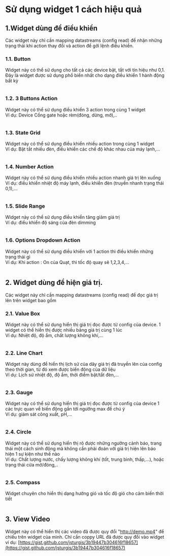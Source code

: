 # Sử dụng widget 1 cách hiệu quả

## 1.Widget dùng để điều khiển

Các widget này chỉ cần mapping datastreams (config read) để nhận những trạng thái khi action thay đổi và action để gởi lệnh điều khiển.&#x20;

### 1.1. Button

Widget này có thể sử dụng cho tất cả các device bật, tắt với tín hiệu như 0,1. Đây là widget được sử dụng phổ biến nhất cho dạng điều khiển 1 hành động bất kỳ

<figure><img src="../.gitbook/assets/image (2) (1).png" alt=""><figcaption></figcaption></figure>

### 1.2. 3 Buttons Action

Widget này có thể sử dụng điều khiển 3 action trong cùng 1 widget\
Ví dụ: Device Cổng gate hoặc rèm(đóng, dừng, mở),..&#x20;

<figure><img src="../.gitbook/assets/image (36).png" alt=""><figcaption></figcaption></figure>

### 1.3. State Grid

Widget này có thể sử dụng điều khiển nhiều action trong cùng 1 widget\
Ví dụ: Bật tắt nhiều đèn, điều khiển các chế độ khác nhau của máy lạnh,...

<figure><img src="../.gitbook/assets/image (15).png" alt=""><figcaption></figcaption></figure>

### 1.4. Number Action

Widget này có thể sử dụng điều khiển nhiều action  nhanh giá trị lên xuống\
Ví dụ: điều khiển nhiệt độ máy lạnh, điều khiển đèn (truyền nhanh trạng thái 0,1),...

<figure><img src="../.gitbook/assets/image (1) (3).png" alt=""><figcaption></figcaption></figure>

### 1.5. Slide Range

Widget này có thể sử dụng điều khiển tăng giảm giá trị \
Ví dụ: điều khiển độ sáng của đèn dimming

<figure><img src="../.gitbook/assets/image.png" alt=""><figcaption></figcaption></figure>

### 1.6. Options Dropdown Action

Widget này có thể sử dụng điều khiển với 1 action thì điều khiển những trạng thái gì\
Ví dụ: Khi action : On của Quạt, thì tốc độ quay sẽ 1,2,3,4,...

<figure><img src="../.gitbook/assets/image (1).png" alt=""><figcaption></figcaption></figure>

## 2. Widget dùng để hiện giá trị.&#x20;

Các widget này chỉ cần mapping datastreams (config read) để đọc giá trị lên trên widget bao gồm

### 2.1. Value Box

Widget này có thể sử dụng hiển thị giá trị đọc được từ config của device. 1 widget có thể hiển thị được nhiều bảng giá trị cùng 1 lúc\
Ví dụ: Nhiệt độ, độ ẩm, chất lượng không khí,...

<figure><img src="../.gitbook/assets/image (4).png" alt=""><figcaption></figcaption></figure>

### 2.2. Line Chart

Widget này dùng để hiển thị lịch sử của dãy giá trị đã truyền lên của config theo thời gian, từ đó xem được biến động của dữ liệu\
Ví dụ: Lịch sử nhiệt độ, độ ẩm, thời điểm bật/tắt đèn,...

<figure><img src="../.gitbook/assets/image (6).png" alt=""><figcaption></figcaption></figure>

### 2.3. Gauge

Widget này có thể sử dụng hiển thị giá trị đọc được từ config của device 1 các trực quan về biến động gần tới ngưỡng max để chú ý\
Ví dụ: giám sát công xuất, pH,...

<figure><img src="../.gitbook/assets/image (3).png" alt=""><figcaption></figcaption></figure>

### 2.4. Circle

Widget này có thể sử dụng hiển thị rõ được những ngưỡng cảnh báo, trang thái một cách sinh động  mà không cần phải đoán với giá trị hiện lên báo hiện 1 sự kiện như thế nào\
Ví dụ: Chất lượng nước, chấy lượng không khí (tốt, trung bình, thấp,...), hoặc trạng thái cửa mở/đóng,..&#x20;

<figure><img src="../.gitbook/assets/image (33).png" alt=""><figcaption></figcaption></figure>

### 2.5. Compass

Widget chuyên cho hiển thị dạng hướng gió và tốc độ gió cho cảm biến thời tiết

<figure><img src="../.gitbook/assets/image (16).png" alt=""><figcaption></figcaption></figure>

## 3. View Video

Widget này có thể hiển thị các video đã được quy đổi "http://demo.mp4" để chiếu trên widget của mình. Chỉ cần coppy URL đã được quy đổi vào widget\
ví dụ: [https://gist.github.com/jsturgis/3b19447b304616f18657](https://gist.github.com/jsturgis/3b19447b304616f18657)

<figure><img src="../.gitbook/assets/image (20).png" alt=""><figcaption></figcaption></figure>
